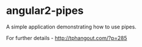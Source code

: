 # angular2-pipes
A simple application demonstrating how to use pipes.

For further details - http://tphangout.com/?p=285
